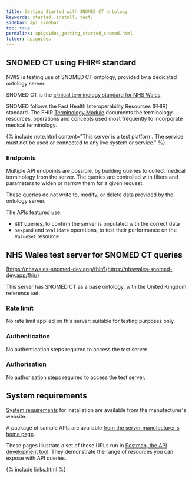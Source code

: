 ```yaml
---
title: Getting Started with SNOMED CT ontology
keywords: started, install, test, 
sidebar: api_sidebar
toc: true
permalink: apiguides_getting_started_snomed.html
folder: apiguides
---
```


## SNOMED CT using FHIR® standard

NWIS is testing use of SNOMED CT ontology, provided by a dedicated ontology server.

SNOMED CT is the [clinical terminology standard for NHS Wales](http://gov.wales/docs/dhss/publications/151118whc053en.pdf).

SNOMED follows the Fast Health Interoperability Resources (FHIR) standard.  The FHIR [Terminology Module](https://hl7.org/fhir/STU3/terminology-module.html) documents the terminology resources, operations and concepts used most frequently to incorporate medical terminology.

{% include note.html content="This server is a test platform. The service must not be used or connected to any live system or service." %}

### Endpoints

Multiple API endpoints are possible, by building queries to collect medical terminology from the server. The queries are controlled with filters and parameters to widen or narrow them for a given request.

These queries do not write to, modify, or delete data provided by the ontology server.

The APIs featured use: 

* `GET` queries, to confirm the server is populated with the correct data
* `$expand` and `$validate` operations, to test their performance on the `ValueSet` resource 


## NHS Wales test server for SNOMED CT queries

[https://nhswales-snomed-dev.app/fhir/](https://nhswales-snomed-dev.app/fhir/)

This server has SNOMED CT as a base ontology, with the United Kingdom reference set.

### Rate limit

No rate limit applied on this server: suitable for testing purposes only.

### Authentication  

No authentication steps required to access the test server.

### Authorisation

No authorisation steps required to access the test server.

## System requirements

[System requirements](https://ontoserver.csiro.au/docs/5.3/index.html) for installation are available from the manufacturer's website.

A package of sample APIs are available [from the server manufacturer's home page](https://ontoserver.csiro.au/). 

These pages illustrate a set of these URLs run in [Postman, the API development tool](https://www.getpostman.com/). They demonstrate the range of resources you can expose with API queries.


{% include links.html %}